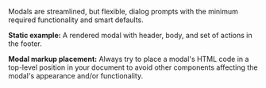 Modals are streamlined, but flexible, dialog prompts with the minimum required functionality and smart defaults.

**Static example:**
A rendered modal with header, body, and set of actions in the footer.

**Modal markup placement:**
Always try to place a modal's HTML code in a top-level position in your document to avoid other components affecting the modal's appearance and/or functionality.
